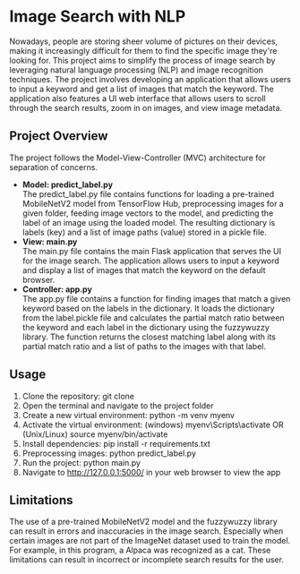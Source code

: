 # Image Search with NLP

Nowadays, people are storing sheer volume of pictures on their devices, making it increasingly difficult  for them to find the specific image they're looking for. This project aims to simplify the process of image search by leveraging natural language processing (NLP) and image recognition techniques. The project involves developing an application that allows users to input a keyword and get a list of images that match the keyword. The application also features a UI web interface that allows users to scroll through the search results, zoom in on images, and view image metadata.

## Project Overview
The project follows the Model-View-Controller (MVC) architecture for separation of concerns. 
- **Model: predict_label.py**\
The predict_label.py file contains functions for loading a pre-trained MobileNetV2 model from TensorFlow Hub, preprocessing images for a given folder, feeding image vectors to the model, and predicting the label of an image using the loaded model. The resulting dictionary is labels (key) and a list of image paths (value) stored in a pickle file.
- **View: main.py**\
The main.py file contains the main Flask application that serves the UI for the image search. The application allows users to input a keyword and display a list of images that match the keyword on the default browser. 
- **Controller: app.py**\
The app.py file contains a function for finding images that match a given keyword based on the labels in the dictionary. It loads the dictionary from the label.pickle file and calculates the partial match ratio between the keyword and each label in the dictionary using the fuzzywuzzy library. The function returns the closest matching label along with its partial match ratio and a list of paths to the images with that label.

## Usage
1. Clone the repository: git clone 
2. Open the terminal and navigate to the project folder
3. Create a new virtual environment: python -m venv myenv
4. Activate the virtual environment: (windows) myenv\Scripts\activate OR (Unix/Linux) source myenv/bin/activate
5. Install dependencies: pip install -r requirements.txt
6. Preprocessing images: python predict_label.py
7. Run the project: python main.py
8. Navigate to http://127.0.0.1:5000/ in your web browser to view the app

## Limitations
The use of a pre-trained MobileNetV2 model and the fuzzywuzzy library can result in errors and inaccuracies in the image search. Especially when certain images are not part of the ImageNet dataset used to train the model. For example, in this program, a Alpaca was recognized as a cat. These limitations can result in incorrect or incomplete search results for the user.

